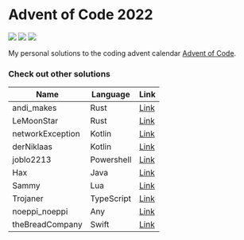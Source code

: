 # Advent of Code 2022

![](https://img.shields.io/badge/Language-Kotlin-orange) ![](https://img.shields.io/badge/days%20completed-5-green) ![](https://img.shields.io/badge/stars%20⭐-10-yellow)

My personal solutions to the coding advent calendar [Advent of Code](https://adventofcode.com/).

### Check out other solutions

| Name             | Language   | Link                                                          |
| ---------------- | ---------- | ------------------------------------------------------------- |
| andi_makes       | Rust       | [Link](https://git.schmarrn.dev/andi/aoc2022/)                |
| LeMoonStar       | Rust       | [Link](https://github.com/LeMoonStar/AoC22)                   |
| networkException | Kotlin     | [Link](https://github.com/networkException/AdventOfCode)      |
| derNiklaas       | Kotlin     | [Link](https://github.com/derNiklaas/Advent-Of-Code-2022)     |
| joblo2213        | Powershell | [Link](https://github.com/J0B10/AdventOfCode2022)             |
| Hax              | Java       | [Link](https://github.com/Schlauer-Hax/advent-of-code)        |
| Sammy            | Lua        | [Link](https://github.com/1Turtle/AdventOfCode)               |
| Trojaner         | TypeScript | [Link](https://github.com/TrojanerHD/AdventofCode2022)        |
| noeppi_noeppi    | Any        | [Link](https://github.com/noeppi-noeppi/aoc/tree/master/2022) |
| theBreadCompany  | Swift      | [Link](https://github.com/theBreadCompany/AdventOfCode)       |

